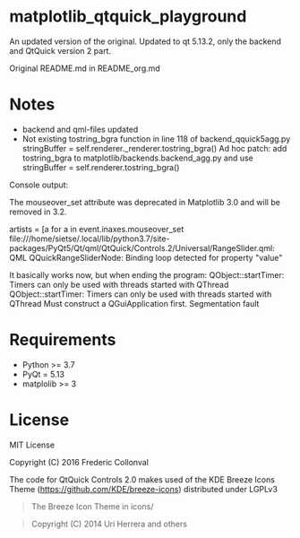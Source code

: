 # matplotlib_qtquick_playground

An updated version of the original.
Updated to qt 5.13.2, only the backend and QtQuick version 2 part.

Original README.md in README_org.md


Notes
=======

- backend and qml-files updated
- Not existing tostring_bgra function in line 118 of backend_qquick5agg.py
       stringBuffer = self.renderer._renderer.tostring_bgra()
  Ad hoc patch: add tostring_bgra to matplotlib/backends.backend_agg.py and use
        stringBuffer = self.renderer.tostring_bgra()

Console output:

The mouseover_set attribute was deprecated in Matplotlib 3.0 and will be removed in 3.2.

  artists = [a for a in event.inaxes.mouseover_set
  file:///home/sietse/.local/lib/python3.7/site-packages/PyQt5/Qt/qml/QtQuick/Controls.2/Universal/RangeSlider.qml: QML QQuickRangeSliderNode: Binding loop detected for property "value"

It basically works now, but when ending the program:
    QObject::startTimer: Timers can only be used with threads started with QThread
    QObject::startTimer: Timers can only be used with threads started with QThread
    Must construct a QGuiApplication first.
    Segmentation fault



Requirements
============

* Python >= 3.7
* PyQt = 5.13
* matplolib >= 3

License
=======

MIT License

Copyright (C) 2016 Frederic Collonval

The code for QtQuick Controls 2.0 makes used of the KDE Breeze Icons Theme (https://github.com/KDE/breeze-icons) distributed under LGPLv3

> The Breeze Icon Theme in icons/

> Copyright (C) 2014 Uri Herrera and others
